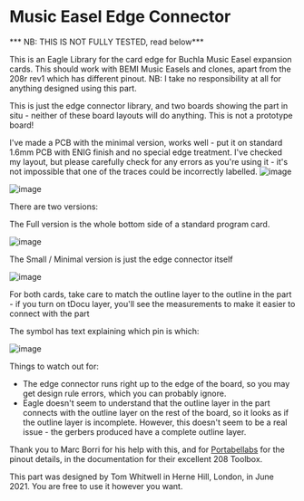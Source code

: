# Music Easel Edge Connector
 
 *** NB: THIS IS NOT FULLY TESTED, read below*** 
 
 This is an Eagle Library for the card edge for Buchla Music Easel expansion cards. This should work with BEMI Music Easels and clones, apart from the 208r rev1  which has different pinout. NB: I take no responsibility at all for anything designed using this part.
 
 This is just the edge connector library, and two boards showing the part in situ - neither of these board layouts will do anything. This is not a prototype board! 
 
 I've made a PCB with the minimal version, works well - put it on standard 1.6mm PCB with ENIG finish and no special edge treatment. I've checked my layout, but please carefully check for any errors as you're using it - it's not impossible that one of the traces could be incorrectly labelled. 
 ![image](https://user-images.githubusercontent.com/1890544/132135360-84bbde0f-e379-4360-a637-6936feef1d8c.png)

 ![image](https://user-images.githubusercontent.com/1890544/132135356-355d9b03-30fb-42b1-8951-147487d5f960.png)

 
 There are two versions:
 
 The Full version is the whole bottom side of a standard program card. 
 
 ![image](https://user-images.githubusercontent.com/1890544/123557200-7b0df080-d787-11eb-9cca-d3eeeda1df48.png)

The Small / Minimal version is just the edge connector itself 

![image](https://user-images.githubusercontent.com/1890544/123557351-63833780-d788-11eb-99a1-04f31a2836e2.png)

For both cards, take care to match the outline layer to the outline in the part - if you turn on tDocu layer, you'll see the measurements to make it easier to connect with the part 

The symbol has text explaining which pin is which: 

![image](https://user-images.githubusercontent.com/1890544/123557415-b361fe80-d788-11eb-875d-8ca29997e5a8.png)

Things to watch out for: 
* The edge connector runs right up to the edge of the board, so you may get design rule errors, which you can probably ignore. 
* Eagle doesn't seem to understand that the outline layer in the part connects with the outline layer on the rest of the board, so it looks as if the outline layer is incomplete. However, this doesn't seem to be a real issue - the gerbers produced have a complete outline layer. 

Thank you to Marc Borri for his help with this, and for [Portabellabs](http://www.portabellabz.be/toolbox.html) for the pinout details, in the documentation for their excellent 208 Toolbox. 

This part was designed by Tom Whitwell in Herne Hill, London, in June 2021. You are free to use it however you want. 
